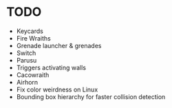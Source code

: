 # TODO
- Keycards
- Fire Wraiths
- Grenade launcher & grenades
- Switch
- Parusu
- Triggers activating walls
- Cacowraith
- Airhorn
- Fix color weirdness on Linux
- Bounding box hierarchy for faster collision detection
   